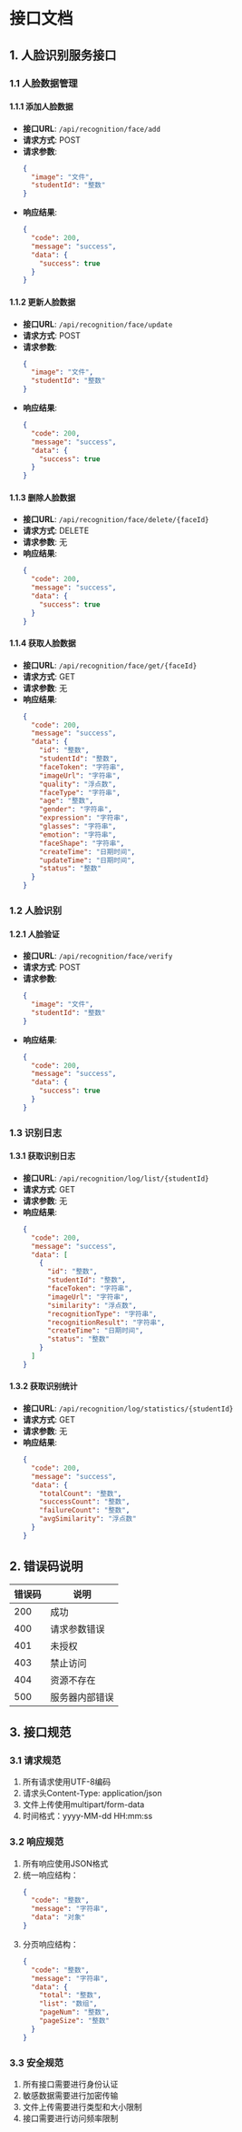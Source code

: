 # 接口文档

## 1. 人脸识别服务接口

### 1.1 人脸数据管理

#### 1.1.1 添加人脸数据
- **接口URL**: `/api/recognition/face/add`
- **请求方式**: POST
- **请求参数**:
  ```json
  {
    "image": "文件",
    "studentId": "整数"
  }
  ```
- **响应结果**:
  ```json
  {
    "code": 200,
    "message": "success",
    "data": {
      "success": true
    }
  }
  ```

#### 1.1.2 更新人脸数据
- **接口URL**: `/api/recognition/face/update`
- **请求方式**: POST
- **请求参数**:
  ```json
  {
    "image": "文件",
    "studentId": "整数"
  }
  ```
- **响应结果**:
  ```json
  {
    "code": 200,
    "message": "success",
    "data": {
      "success": true
    }
  }
  ```

#### 1.1.3 删除人脸数据
- **接口URL**: `/api/recognition/face/delete/{faceId}`
- **请求方式**: DELETE
- **请求参数**: 无
- **响应结果**:
  ```json
  {
    "code": 200,
    "message": "success",
    "data": {
      "success": true
    }
  }
  ```

#### 1.1.4 获取人脸数据
- **接口URL**: `/api/recognition/face/get/{faceId}`
- **请求方式**: GET
- **请求参数**: 无
- **响应结果**:
  ```json
  {
    "code": 200,
    "message": "success",
    "data": {
      "id": "整数",
      "studentId": "整数",
      "faceToken": "字符串",
      "imageUrl": "字符串",
      "quality": "浮点数",
      "faceType": "字符串",
      "age": "整数",
      "gender": "字符串",
      "expression": "字符串",
      "glasses": "字符串",
      "emotion": "字符串",
      "faceShape": "字符串",
      "createTime": "日期时间",
      "updateTime": "日期时间",
      "status": "整数"
    }
  }
  ```

### 1.2 人脸识别

#### 1.2.1 人脸验证
- **接口URL**: `/api/recognition/face/verify`
- **请求方式**: POST
- **请求参数**:
  ```json
  {
    "image": "文件",
    "studentId": "整数"
  }
  ```
- **响应结果**:
  ```json
  {
    "code": 200,
    "message": "success",
    "data": {
      "success": true
    }
  }
  ```

### 1.3 识别日志

#### 1.3.1 获取识别日志
- **接口URL**: `/api/recognition/log/list/{studentId}`
- **请求方式**: GET
- **请求参数**: 无
- **响应结果**:
  ```json
  {
    "code": 200,
    "message": "success",
    "data": [
      {
        "id": "整数",
        "studentId": "整数",
        "faceToken": "字符串",
        "imageUrl": "字符串",
        "similarity": "浮点数",
        "recognitionType": "字符串",
        "recognitionResult": "字符串",
        "createTime": "日期时间",
        "status": "整数"
      }
    ]
  }
  ```

#### 1.3.2 获取识别统计
- **接口URL**: `/api/recognition/log/statistics/{studentId}`
- **请求方式**: GET
- **请求参数**: 无
- **响应结果**:
  ```json
  {
    "code": 200,
    "message": "success",
    "data": {
      "totalCount": "整数",
      "successCount": "整数",
      "failureCount": "整数",
      "avgSimilarity": "浮点数"
    }
  }
  ```

## 2. 错误码说明

| 错误码 | 说明 |
|--------|------|
| 200 | 成功 |
| 400 | 请求参数错误 |
| 401 | 未授权 |
| 403 | 禁止访问 |
| 404 | 资源不存在 |
| 500 | 服务器内部错误 |

## 3. 接口规范

### 3.1 请求规范
1. 所有请求使用UTF-8编码
2. 请求头Content-Type: application/json
3. 文件上传使用multipart/form-data
4. 时间格式：yyyy-MM-dd HH:mm:ss

### 3.2 响应规范
1. 所有响应使用JSON格式
2. 统一响应结构：
   ```json
   {
     "code": "整数",
     "message": "字符串",
     "data": "对象"
   }
   ```
3. 分页响应结构：
   ```json
   {
     "code": "整数",
     "message": "字符串",
     "data": {
       "total": "整数",
       "list": "数组",
       "pageNum": "整数",
       "pageSize": "整数"
     }
   }
   ```

### 3.3 安全规范
1. 所有接口需要进行身份认证
2. 敏感数据需要进行加密传输
3. 文件上传需要进行类型和大小限制
4. 接口需要进行访问频率限制 